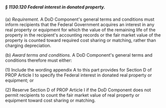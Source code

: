 ##### § 1130.120 Federal interest in donated property. #####

(a) *Requirement.* A DoD Component's general terms and conditions must inform recipients that the Federal Government acquires an interest in any real property or equipment for which the value of the remaining life of the property in the recipient's accounting records or the fair market value of the property is counted toward required cost sharing or matching, rather than charging depreciation.

(b) *Award terms and conditions.* A DoD Component's general terms and conditions therefore must either:

(1) Include the wording appendix A to this part provides for Section D of PROP Article I to specify the Federal interest in donated real property or equipment; or

(2) Reserve Section D of PROP Article I if the DoD Component does not permit recipients to count the fair market value of real property or equipment toward cost sharing or matching.